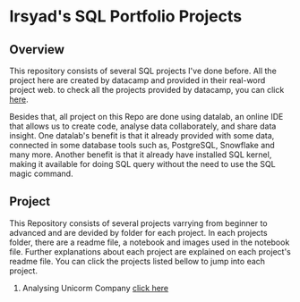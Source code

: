 # Irsyad's SQL Portfolio Projects

## Overview
This repository consists of several SQL projects I've done before. All the project here are created by datacamp and provided in their real-word project web. to check all the projects provided by datacamp, you can click [here](https://app.datacamp.com/learn/projects). 

Besides that, all project on this Repo are done using datalab, an online IDE that allows us to create code, analyse data collaborately, and share data insight. One datalab's benefit is that it already provided with some data, connected in some database tools such as, PostgreSQL, Snowflake and many more. Another benefit is that it already have installed SQL kernel, making it available for doing SQL query without the need to use the SQL magic command. 

## Project
This Repository consists of several projects varrying from beginner to advanced and are devided by folder for each project. In each projects folder, there are a readme file, a notebook and images used in the notebook file. Further explanations about each project are explained on each project's readme file. You can click the projects listed bellow to jump into each project. 

1. Analysing Unicorm Company [click here](https://github.com/irsyadnrzn/sql-portofolio/blob/5c445e944eebe8bf5b8b0fa71d0fc5490e48cc4a/Analyzing%20Unicorn%20Company/projectoverview.md)
